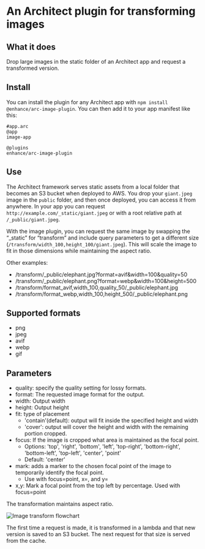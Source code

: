 # An Architect plugin for transforming images

## What it does

Drop large images in the static folder of an Architect app and request a transformed version. 


## Install

You can install the plugin for any Architect app with `npm install @enhance/arc-image-plugin`. You can then add it to your app manifest like this:

```arc
#app.arc
@app
image-app

@plugins
enhance/arc-image-plugin
```

## Use

The Architect framework serves static assets from a local folder that becomes an S3 bucket when deployed to AWS. 
You drop your `giant.jpeg` image in the `public` folder, and then once deployed, you can access it from anywhere.
In your app you can request `http://example.com/_static/giant.jpeg` or with a root relative path at `/_public/giant.jpeg`. 

With the image plugin, you can request the same image by swapping the “_static” for “transform” and include query parameters to get a different size (`/transform/width_100,height_100/giant.jpeg`). 
This will scale the image to fit in those dimensions while maintaining the aspect ratio. 

Other examples:
- /transform/_public/elephant.jpg?format=avif&width=100&quality=50
- /transform/_public/elephant.png?format=webp&width=100&height=500
- /transform/format_avif,width_100,quality_50/_public/elephant.jpg
- /transform/format_webp,width_100,height_500/_public/elephant.png

## Supported formats
- png
- jpeg
- avif
- webp
- gif

## Parameters
- quality: specify the quality setting for lossy formats.
- format: The requested image format for the output.
- width: Output width
- height: Output height
- fit: type of placement
  - 'contain'(default): output will fit inside the specified height and width
  - 'cover': output will cover the height and width with the remaining portion cropped.
- focus: If the image is cropped what area is maintained as the focal point.
  - Options: 'top', 'right', 'bottom', 'left', 'top-right', 'bottom-right', 'bottom-left', 'top-left', 'center', 'point'
  - Default: 'center'
- mark: adds a marker to the chosen focal point of the image to temporarily identify the focal point.
  - Use with focus=point, x=<x-percentage>, and y=<y-percentage>
- x,y: Mark a focal point from the top left by percentage. Used with focus=point


The transformation maintains aspect ratio.


![Image transform flowchart](https://www.dropbox.com/s/7g31zg0nwbjnhwm/arc-image-plugin.drawio.png?raw=1)


The first time a request is made, it is transformed in a lambda and that new version is saved to an S3 bucket. 
The next request for that size is served from the cache. 


